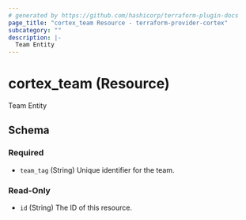 ```yaml
---
# generated by https://github.com/hashicorp/terraform-plugin-docs
page_title: "cortex_team Resource - terraform-provider-cortex"
subcategory: ""
description: |-
  Team Entity
---
```


# cortex_team (Resource)

Team Entity



<!-- schema generated by tfplugindocs -->
## Schema

### Required

- `team_tag` (String) Unique identifier for the team.

### Read-Only

- `id` (String) The ID of this resource.


